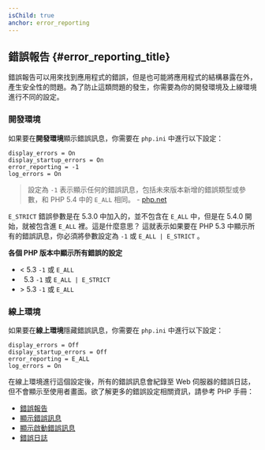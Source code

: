 ```yaml
---
isChild: true
anchor: error_reporting
---
```


## 錯誤報告 {#error_reporting_title}

錯誤報告可以用來找到應用程式的錯誤，但是也可能將應用程式的結構暴露在外，產生安全性的問題。為了防止這類問題的發生，你需要為你的開發環境及上線環境進行不同的設定。

### 開發環境

如果要在<strong>開發環境</strong>顯示錯誤訊息，你需要在 `php.ini` 中進行以下設定：

    display_errors = On
    display_startup_errors = On
    error_reporting = -1
    log_errors = On

> 設定為 `-1` 表示顯示任何的錯誤訊息，包括未來版本新增的錯誤類型或參數，和 PHP 5.4 中的 `E_ALL` 相同。 - [php.net](http://php.net/manual/function.error-reporting.php)

`E_STRICT` 錯誤參數是在 5.3.0 中加入的，並不包含在 `E_ALL` 中，但是在 5.4.0 開始，就被包含進 `E_ALL` 裡。這是什麼意思？
這就表示如果要在 PHP 5.3 中顯示所有的錯誤訊息，你必須將參數設定為 `-1` 或 `E_ALL | E_STRICT` 。

**各個 PHP 版本中顯示所有錯誤的設定**

* &lt; 5.3 `-1` 或 `E_ALL`
* &nbsp; 5.3 `-1` 或 `E_ALL | E_STRICT`
* &gt; 5.3 `-1` 或 `E_ALL`

### 線上環境

如果要在<strong>線上環境</strong>隱藏錯誤訊息，你需要在 `php.ini` 中進行以下設定：

    display_errors = Off
    display_startup_errors = Off
    error_reporting = E_ALL
    log_errors = On

在線上環境進行這個設定後，所有的錯誤訊息會紀錄至 Web 伺服器的錯誤日誌，但不會顯示至使用者畫面。欲了解更多的錯誤設定相關資訊，請參考 PHP 手冊：

* [錯誤報告](http://php.net/manual/errorfunc.configuration.php#ini.error-reporting)
* [顯示錯誤訊息](http://php.net/manual/errorfunc.configuration.php#ini.display-errors)
* [顯示啟動錯誤訊息](http://php.net/manual/errorfunc.configuration.php#ini.display-startup-errors)
* [錯誤日誌](http://php.net/manual/errorfunc.configuration.php#ini.log-errors)
